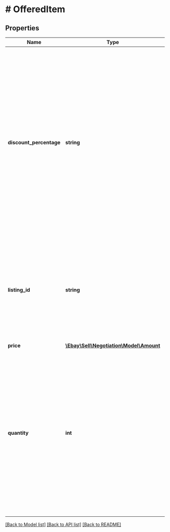 # # OfferedItem

## Properties

Name | Type | Description | Notes
------------ | ------------- | ------------- | -------------
**discount_percentage** | **string** | This value denotes the percentage that the listing in the offer will be discounted from its original listed price. The seller can specify either the exact price of the discounted items with the price field or they can use this field to specify the percentage that the listing will be discounted, but not both. Minimum: 5 Required if you do not specify a price value. | [optional]
**listing_id** | **string** | This value is a unique eBay-assigned ID that identifies the listing to which the offer pertains. A listingId value is generated by eBay when you list an item with the Trading API. | [optional]
**price** | [**\Ebay\Sell\Negotiation\Model\Amount**](Amount.md) |  | [optional]
**quantity** | **int** | This integer value indicates the number of items in the eBay listing for which the offer is being made. The offer being made by the seller is an &amp;quot;all or nothing&amp;quot; offer, meaning the buyer must purchase the indicated quantity of items in order to receive the discount on the transaction. Default: 1 | [optional]

[[Back to Model list]](../../README.md#models) [[Back to API list]](../../README.md#endpoints) [[Back to README]](../../README.md)
